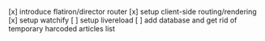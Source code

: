 [x] introduce flatiron/director router
[x] setup client-side routing/rendering
[x] setup watchify
[ ] setup livereload
[ ] add database and get rid of temporary harcoded articles list
